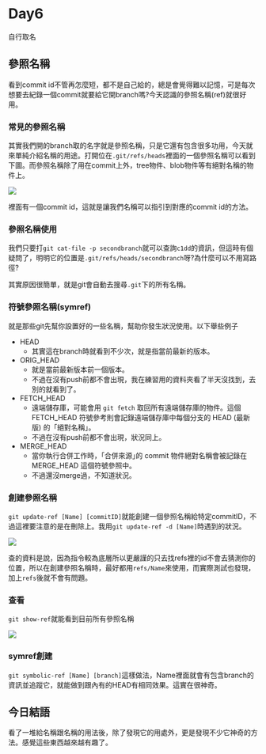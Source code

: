 # Day6
自行取名

## 參照名稱
看到commit id不管再怎麼短，都不是自己給的，總是會覺得難以記憶，可是每次想要去紀錄一個commit就要給它開branch嗎?今天認識的參照名稱(ref)就很好用。

### 常見的參照名稱
其實我們開的branch取的名字就是參照名稱，只是它還有包含很多功用，今天就來單純介紹名稱的用途。打開位在`.git/refs/heads`裡面的一個參照名稱可以看到下圖。而參照名稱除了用在commit上外，tree物件、blob物件等有絕對名稱的物件上。

![](https://i.imgur.com/0I6Bpbc.png)

裡面有一個commit id，這就是讓我們名稱可以指引到對應的commit id的方法。

### 參照名稱使用
我們只要打`git cat-file -p secondbranch`就可以查詢`c1dd`的資訊，但這時有個疑問了，明明它的位置是`.git/refs/heads/secondbranch`呀?為什麼可以不用寫路徑?

其實原因很簡單，就是git會自動去搜尋`.git`下的所有名稱。

### 符號參照名稱(symref)
就是那些git先幫你設置好的一些名稱，幫助你發生狀況使用。以下舉些例子

- HEAD
  - 其實這在branch時就看到不少次，就是指當前最新的版本。
- ORIG_HEAD
  - 就是當前最新版本前一個版本。
  - 不過在沒有push前都不會出現，我在練習用的資料夾看了半天沒找到，去別的就看到了。
- FETCH_HEAD
  - 遠端儲存庫，可能會用 `git fetch` 取回所有遠端儲存庫的物件。這個 FETCH_HEAD 符號參考則會記錄遠端儲存庫中每個分支的 HEAD (最新版) 的「絕對名稱」。
  - 不過在沒有push前都不會出現，狀況同上。
- MERGE_HEAD
  - 當你執行合併工作時，「合併來源｣的 commit 物件絕對名稱會被記錄在 MERGE_HEAD 這個符號參照中。
  - 不過還沒merge過，不知道狀況。

### 創建參照名稱
`git update-ref [Name] [commitID]`就能創建一個參照名稱給特定commitID，不過這裡要注意的是在刪除上。我用`git update-ref -d [Name]`時遇到的狀況。

![](https://i.imgur.com/78ifEO1.png)

查的資料是說，因為指令較為底層所以更嚴謹的只去找refs裡的id不會去猜測你的位置，所以在創建參照名稱時，最好都用`refs/Name`來使用，而實際測試也發現，加上`refs`後就不會有問題。

### 查看
`git show-ref`就能看到目前所有參照名稱

![](https://i.imgur.com/WbdtGNO.png)

### symref創建
`git symbolic-ref [Name] [branch]`這樣做法，Name裡面就會有包含branch的資訊並追蹤它，就能做到跟內有的HEAD有相同效果。這實在很神奇。

## 今日結語
看了一堆給名稱跟名稱的用法後，除了發現它的用處外，更是發現不少它神奇的方法。感覺這些東西越來越有趣了。

